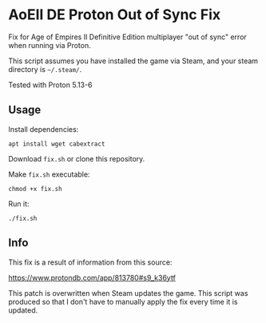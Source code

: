# AoEII DE Proton Out of Sync Fix

Fix for Age of Empires II Definitive Edition multiplayer "out of sync" error when running via Proton.

This script assumes you have installed the game via Steam, and your steam directory is `~/.steam/`.

Tested with Proton 5.13-6

## Usage

Install dependencies:

```
apt install wget cabextract
```

Download `fix.sh` or clone this repository.

Make `fix.sh` executable:

```
chmod +x fix.sh
```

Run it:

```
./fix.sh
```

## Info 

This fix is a result of information from this source:

https://www.protondb.com/app/813780#s9_k36ytf

This patch is overwritten when Steam updates the game. This script was produced so that I don't have to manually apply the fix every time it is updated.
